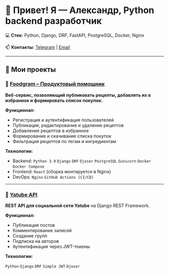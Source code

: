 # 👋 Привет! Я — Александр, Python backend разработчик
💻 **Стек:** Python, Django, DRF, FastAPI, PostgreSQL, Docker, Nginx

📫 **Контакты:** [Telegram](https://t.me/zk31ns) | [Email](zk31ns@gmail.com)

---

## 📌 Мои проекты

### 🔹 [Foodgram – Продуктовый помощник](https://github.com/zk31ns/foodgram)

**Веб-сервис, позволяющий публиковать рецепты, добавлять их в избранное и формировать список покупок.**  

**Функционал:**
- Регистрация и аутентификация пользователей
- Публикация, редактирование и удаление рецептов
- Добавление рецептов в избранное
- Формирование и скачивание списка покупок
- Фильтрация рецептов по тегам и ингредиентам

**Технологии:**
- Backend: `Python 3.9` `Django` `DRF` `Djoser` `PostgreSQL` `Gunicorn` `Docker` `Docker Compose`
- Frontend: `React` (сборка монтируется в Nginx)
- DevOps: `Nginx` `GitHub Actions (CI/CD)`

---

### 🔹 [Yatube API](https://github.com/zk31ns/api_final_yatube)

**REST API для социальной сети Yatube** на Django REST Framework. 

**Функционал:**
- Публикация постов
- Комментирование записей
- Создание групп
- Подписка на авторов
- Аутентификация через JWT-токены

**Технологии:**  

`Python` `Django` `DRF` `Simple JWT` `Djoser`

